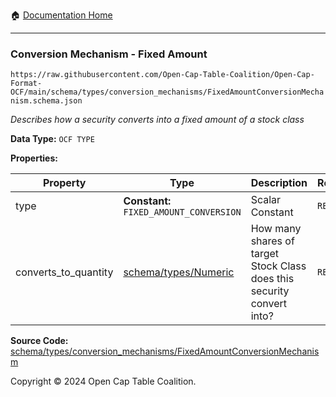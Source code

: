 :house: [Documentation Home](../../../../README.md)

---

### Conversion Mechanism - Fixed Amount

`https://raw.githubusercontent.com/Open-Cap-Table-Coalition/Open-Cap-Format-OCF/main/schema/types/conversion_mechanisms/FixedAmountConversionMechanism.schema.json`

_Describes how a security converts into a fixed amount of a stock class_

**Data Type:** `OCF TYPE`

**Properties:**

| Property             | Type                                    | Description                                                            | Required   |
| -------------------- | --------------------------------------- | ---------------------------------------------------------------------- | ---------- |
| type                 | **Constant:** `FIXED_AMOUNT_CONVERSION` | Scalar Constant                                                        | `REQUIRED` |
| converts_to_quantity | [schema/types/Numeric](../Numeric.md)   | How many shares of target Stock Class does this security convert into? | `REQUIRED` |

**Source Code:** [schema/types/conversion_mechanisms/FixedAmountConversionMechanism](../../../../../schema/types/conversion_mechanisms/FixedAmountConversionMechanism.schema.json)

Copyright © 2024 Open Cap Table Coalition.
